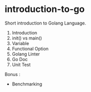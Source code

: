 # introduction-to-go

Short introduction to Golang Language.
1. Introduction
2. init() vs main()
3. Variable
4. Functional Option
5. Golang Linter
6. Go Doc
7. Unit Test

Bonus : 
- Benchmarking